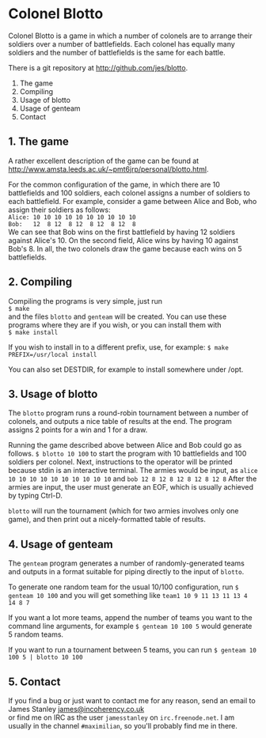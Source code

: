 # Colonel Blotto

Colonel Blotto is a game in which a number of colonels are to arrange their
soldiers over a number of battlefields. Each colonel has equally many soldiers
and the number of battlefields is the same for each battle.

There is a git repository at http://github.com/jes/blotto.

  1. The game
  2. Compiling
  3. Usage of blotto
  4. Usage of genteam
  5. Contact

## 1. The game

A rather excellent description of the game can be found at
http://www.amsta.leeds.ac.uk/~pmt6jrp/personal/blotto.html.

For the common configuration of the game, in which there are 10 battlefields and
100 soldiers, each colonel assigns a number of soldiers to each battlefield. For
example, consider a game between Alice and Bob, who assign their soldiers as
follows:  
  `Alice: 10 10 10 10 10 10 10 10 10 10`  
  `Bob:   12  8 12  8 12  8 12  8 12  8`  
We can see that Bob wins on the first battlefield by having 12 soldiers against
Alice's 10. On the second field, Alice wins by having 10 against Bob's 8. In
all, the two colonels draw the game because each wins on 5 battlefields.

## 2. Compiling

Compiling the programs is very simple, just run  
  `$ make`  
and the files `blotto` and `genteam` will be created. You can use these programs
where they are if you wish, or you can install them with  
  `$ make install`

If you wish to install in to a different prefix, use, for example:
  `$ make PREFIX=/usr/local install`

You can also set DESTDIR, for example to install somewhere under /opt.

## 3. Usage of blotto

The `blotto` program runs a round-robin tournament between a number of colonels,
and outputs a nice table of results at the end. The program assigns 2 points for
a win and 1 for a draw.

Running the game described above between Alice and Bob could go as follows.
  `$ blotto 10 100`
to start the program with 10 battlefields and 100 soldiers per colonel. Next,
instructions to the operator will be printed because stdin is an interactive
terminal. The armies would be input, as
  `alice 10 10 10 10 10 10 10 10 10 10`
and
  `bob 12 8 12 8 12 8 12 8 12 8`
After the armies are input, the user must generate an EOF, which is usually
achieved by typing Ctrl-D.

`blotto` will run the tournament (which for two armies involves only one game),
and then print out a nicely-formatted table of results.

## 4. Usage of genteam

The `genteam` program generates a number of randomly-generated teams and outputs
in a format suitable for piping directly to the input of `blotto`.

To generate one random team for the usual 10/100 configuration, run
  `$ genteam 10 100`
and you will get something like
  `team1 10 9 11 13 11 13 4 14 8 7`

If you want a lot more teams, append the number of teams you want to the command
line arguments, for example
  `$ genteam 10 100 5`
would generate 5 random teams.

If you want to run a tournament between 5 teams, you can run
  `$ genteam 10 100 5 | blotto 10 100`

## 5. Contact

If you find a bug or just want to contact me for any reason, send an email to  
  James Stanley <james@incoherency.co.uk>  
or find me on IRC as the user `jamesstanley` on `irc.freenode.net`. I am
usually in the channel `#maximilian`, so you'll probably find me in there.
